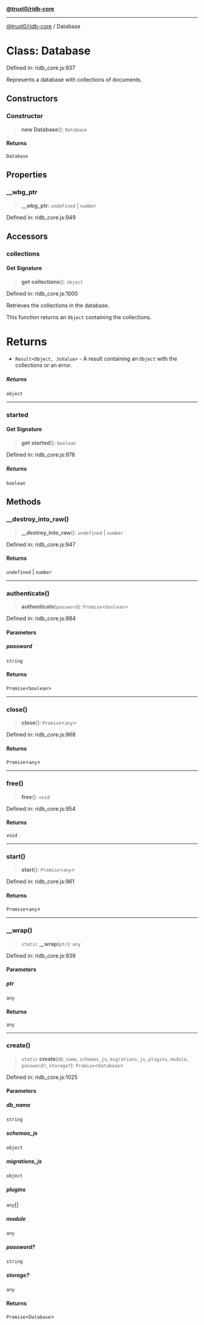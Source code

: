 [**@trust0/ridb-core**](../README.md)

***

[@trust0/ridb-core](../README.md) / Database

# Class: Database

Defined in: ridb\_core.js:937

Represents a database with collections of documents.

## Constructors

### Constructor

> **new Database**(): `Database`

#### Returns

`Database`

## Properties

### \_\_wbg\_ptr

> **\_\_wbg\_ptr**: `undefined` \| `number`

Defined in: ridb\_core.js:949

## Accessors

### collections

#### Get Signature

> **get** **collections**(): `object`

Defined in: ridb\_core.js:1000

Retrieves the collections in the database.

This function returns an `Object` containing the collections.

# Returns

* `Result<Object, JsValue>` - A result containing an `Object` with the collections or an error.

##### Returns

`object`

***

### started

#### Get Signature

> **get** **started**(): `boolean`

Defined in: ridb\_core.js:976

##### Returns

`boolean`

## Methods

### \_\_destroy\_into\_raw()

> **\_\_destroy\_into\_raw**(): `undefined` \| `number`

Defined in: ridb\_core.js:947

#### Returns

`undefined` \| `number`

***

### authenticate()

> **authenticate**(`password`): `Promise`\<`boolean`\>

Defined in: ridb\_core.js:984

#### Parameters

##### password

`string`

#### Returns

`Promise`\<`boolean`\>

***

### close()

> **close**(): `Promise`\<`any`\>

Defined in: ridb\_core.js:968

#### Returns

`Promise`\<`any`\>

***

### free()

> **free**(): `void`

Defined in: ridb\_core.js:954

#### Returns

`void`

***

### start()

> **start**(): `Promise`\<`any`\>

Defined in: ridb\_core.js:961

#### Returns

`Promise`\<`any`\>

***

### \_\_wrap()

> `static` **\_\_wrap**(`ptr`): `any`

Defined in: ridb\_core.js:939

#### Parameters

##### ptr

`any`

#### Returns

`any`

***

### create()

> `static` **create**(`db_name`, `schemas_js`, `migrations_js`, `plugins`, `module`, `password?`, `storage?`): `Promise`\<`Database`\>

Defined in: ridb\_core.js:1025

#### Parameters

##### db\_name

`string`

##### schemas\_js

`object`

##### migrations\_js

`object`

##### plugins

`any`[]

##### module

`any`

##### password?

`string`

##### storage?

`any`

#### Returns

`Promise`\<`Database`\>
